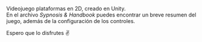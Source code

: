 Videojuego plataformas en 2D, creado en Unity.  
En el archivo *Sypnosis & Handbook* puedes encontrar un breve resumen del juego, además de la configuración de los controles.


Espero que lo disfrutes :v:
